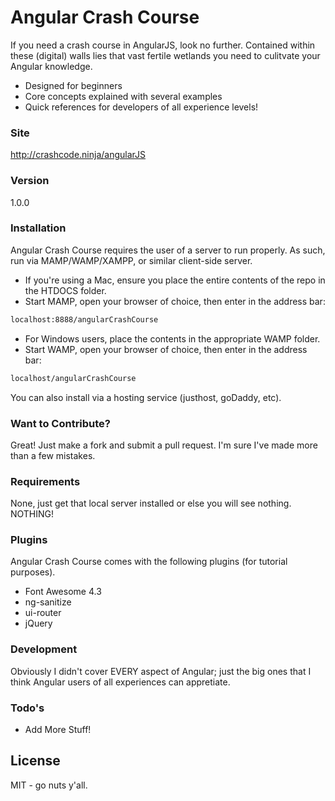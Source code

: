 # Angular Crash Course

If you need a crash course in AngularJS, look no further.  Contained within these (digital) walls lies that vast fertile wetlands you need to culitvate your Angular knowledge.  

  - Designed for beginners
  - Core concepts explained with several examples
  - Quick references for developers of all experience levels!  


### Site 
http://crashcode.ninja/angularJS

### Version
1.0.0

### Installation

Angular Crash Course requires the user of a server to run properly.  As such, run via MAMP/WAMP/XAMPP, or similar client-side server.  

* If you're using a Mac, ensure you place the entire contents of the repo in the HTDOCS folder.  
* Start MAMP, open your browser of choice, then enter in the address bar:

```sh
localhost:8888/angularCrashCourse
```


* For Windows users, place the contents in the appropriate WAMP folder.
* Start WAMP, open your browser of choice, then enter in the address bar:

```sh
localhost/angularCrashCourse
```

You can also install via a hosting service (justhost, goDaddy, etc).  

### Want to Contribute?

Great!  Just make a fork and submit a pull request.  I'm sure I've made more than a few mistakes.  

### Requirements

None, just get that local server installed or else you will see nothing. NOTHING!


### Plugins

Angular Crash Course comes with the following plugins (for tutorial purposes).  

* Font Awesome 4.3
* ng-sanitize
* ui-router
* jQuery


### Development

Obviously I didn't cover EVERY aspect of Angular; just the big ones that I think Angular users of all experiences can appretiate.  


### Todo's

 - Add More Stuff!


License
----

MIT - go nuts y'all.
